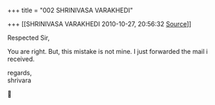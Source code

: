 +++
title = "002 SHRINIVASA VARAKHEDI"

+++
[[SHRINIVASA VARAKHEDI	2010-10-27, 20:56:32 [Source](https://groups.google.com/g/bvparishat/c/7EIhPtVwtJ8)]]



Respected Sir,  
  
You are right. But, this mistake is not mine. I just forwarded the mail i received.  
  
regards,  
shrivara



